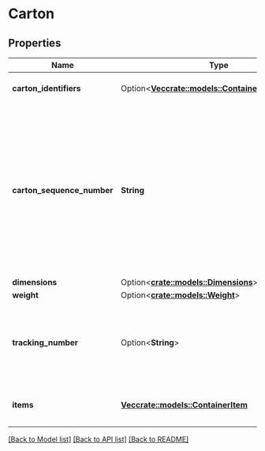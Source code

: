 # Carton

## Properties

Name | Type | Description | Notes
------------ | ------------- | ------------- | -------------
**carton_identifiers** | Option<[**Vec<crate::models::ContainerIdentification>**](ContainerIdentification.md)> | A list of carton identifiers. | [optional]
**carton_sequence_number** | **String** | Carton sequence number for the carton. The first carton will be 001, the second 002, and so on. This number is used as a reference to refer to this carton from the pallet level. | 
**dimensions** | Option<[**crate::models::Dimensions**](Dimensions.md)> |  | [optional]
**weight** | Option<[**crate::models::Weight**](Weight.md)> |  | [optional]
**tracking_number** | Option<**String**> | This is required to be provided for every carton in the small parcel shipments. | [optional]
**items** | [**Vec<crate::models::ContainerItem>**](ContainerItem.md) | A list of container item details. | 

[[Back to Model list]](../README.md#documentation-for-models) [[Back to API list]](../README.md#documentation-for-api-endpoints) [[Back to README]](../README.md)


